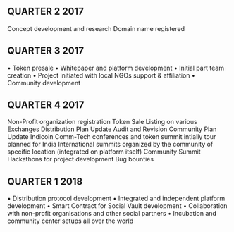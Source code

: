 ## QUARTER 2 2017
Concept development and research
Domain name registered


## QUARTER 3 2017
• Token presale 
• Whitepaper and platform development 
• Initial part team creation 
• Project initiated with local NGOs support & affiliation 
• Community development

## QUARTER 4 2017
Non-Profit organization registration
Token Sale
Listing on various Exchanges
Distribution Plan Update
Audit and Revision
Community Plan Update
Indicoin Comm-Tech conferences and token summit
intially tour planned for India
International summits organized by the community of specific location (integrated on platform itself)
Community Summit
Hackathons for project development
Bug bounties

## QUARTER 1 2018
• Distribution protocol	development 
• Integrated and independent platform development 
• Smart Contract for Social Vault development
• Collaboration with non-profit organisations and other social   partners
• Incubation and community center setups all over the world
